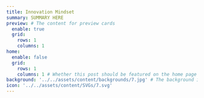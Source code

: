 ```yaml
---
title: Innovation Mindset
summary: SUMMARY HERE
preview: # The content for preview cards
  enable: true
  grid:
    rows: 1
    columns: 1
home:
  enable: false
  grid:
    rows: 1
    columns: 1 # Whether this post should be featured on the home page
background: '../../assets/content/backgrounds/7.jpg' # The background image used for preview cards
icon: '../../assets/content/SVGs/7.svg'
---
```

